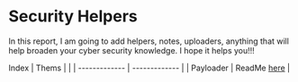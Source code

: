 # Security Helpers

In this report, I am going to add helpers, notes, uploaders, anything that will help broaden your cyber security knowledge. I hope it helps you!!!

Index
| Thems |  |
| ------------- | ------------- |
| Payloader  | ReadMe [here](deploy/readme.md)  |
